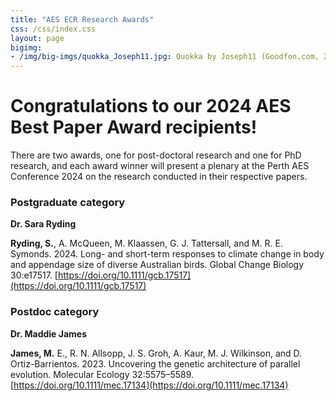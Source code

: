 ```yaml
---
title: "AES ECR Research Awards"
css: /css/index.css
layout: page
bigimg:
- /img/big-imgs/quokka_Joseph11.jpg: Quokka by Joseph11 (Goodfon.com, 2023)
---
```


# Congratulations to our 2024 AES Best Paper Award recipients! 

There are two awards, one for post-doctoral research and one for PhD research, and each award winner will present a plenary at the Perth AES Conference 2024 on the research conducted in their respective papers.  

### Postgraduate category

**Dr. Sara Ryding**

**Ryding, S.**, A. McQueen, M. Klaassen, G. J. Tattersall, and M. R. E. Symonds. 2024. Long- and short-term responses to climate change in body and appendage size of diverse Australian birds. Global Change Biology 30:e17517. [https://doi.org/10.1111/gcb.17517](https://doi.org/10.1111/gcb.17517)  

### Postdoc category

**Dr. Maddie James**

**James, M.** E., R. N. Allsopp, J. S. Groh, A. Kaur, M. J. Wilkinson, and D. Ortiz-Barrientos. 2023. Uncovering the genetic architecture of parallel evolution. Molecular Ecology 32:5575–5589. [https://doi.org/10.1111/mec.17134](https://doi.org/10.1111/mec.17134)


<!-- 

# 2024 ECR Research Awards nomination open

Apply [here](https://docs.google.com/forms/d/e/1FAIpQLSdHUw3oDZTsG0aelXWkxDLQKhJDNSe9znM9P3G_IQK1sDPWmA/viewform)
Deadline: 30 September 2024

These awards give the AES community the opportunity to hear some of the most exciting science done by our early career researchers. Applying is extremely easy, because you’ve already done the hard work! All you need is to submit your best/favourite paper and provide a short statement of contribution and impact. Preprints can be submitted too.

We will select our favourite publications and invite the main author (ECR who submitted) to give a 30 minute plenary at our AES conference in Perth. AES will cover registration (will refund if you already paid) and provide $500 towards accommodation/travel.

There will be two categories, one for Post-doctoral research and one for PhD research.

Outcomes will be announced the last week of October, so there is enough time for winners to prepare their awesome talks.
  -->
